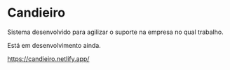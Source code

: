 # Candieiro
Sistema desenvolvido para agilizar o suporte na empresa no qual trabalho.

Está em desenvolvimento ainda.

https://candieiro.netlify.app/
